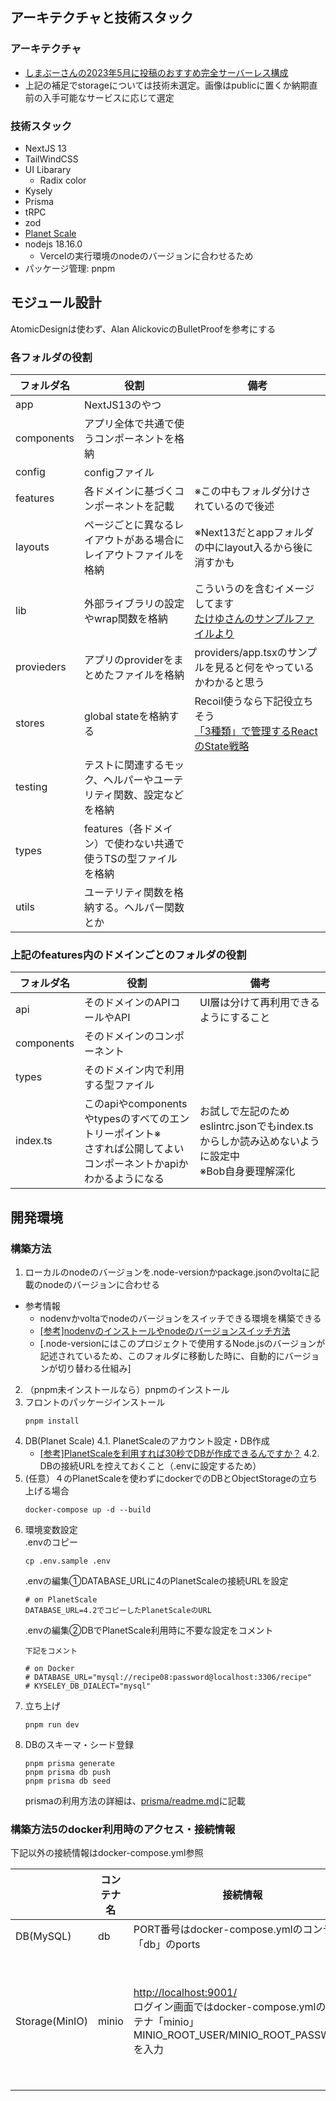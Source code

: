 
## アーキテクチャと技術スタック
### アーキテクチャ
- [しまぶーさんの2023年5月に投稿のおすすめ完全サーバーレス構成](https://qinsalon.slack.com/archives/C01GKB8KPAS/p1683264818176499)
- 上記の補足でstorageについては技術未選定。画像はpublicに置くか納期直前の入手可能なサービスに応じて選定
### 技術スタック
- NextJS 13
- TailWindCSS
- UI Libarary
   - Radix color
- Kysely
- Prisma
- tRPC
- zod
- [Planet Scale](https://planetscale.com/)
- nodejs 18.16.0
  - Vercelの実行環境のnodeのバージョンに合わせるため  
- パッケージ管理: pnpm

## モジュール設計
AtomicDesignは使わず、Alan AlickovicのBulletProofを参考にする


### 各フォルダの役割

| フォルダ名| 役割 | 備考 |
| ---- | ---- | ---- |
| app | NextJS13のやつ |  |
| components | アプリ全体で共通で使うコンポーネントを格納 |  |
| config | configファイル |  |
| features | 各ドメインに基づくコンポーネントを記載 | ※この中もフォルダ分けされているので後述 |
| layouts | ページごとに異なるレイアウトがある場合にレイアウトファイルを格納 | ※Next13だとappフォルダの中にlayout入るから後に消すかも |
| lib | 外部ライブラリの設定やwrap関数を格納 | こういうのを含むイメージしてます<br/>[たけゆさんのサンプルファイルより](https://github.com/qin-team-recipe/08-recipe-app/blob/43830d0d71c3ad01852fe65a227a755ba61b539e/src/server/trpc.ts) |
| provieders | アプリのproviderをまとめたファイルを格納  | providers/app.tsxのサンプルを見ると何をやっているかわかると思う |
| stores | global stateを格納する | Recoil使うなら下記役立ちそう<br/>[「3種類」で管理するReactのState戦略](https://zenn.dev/yoshiko/articles/607ec0c9b0408d) |
| testing | テストに関連するモック、ヘルパーやユーテリティ関数、設定などを格納 |  |
| types | features（各ドメイン）で使わない共通で使うTSの型ファイルを格納  |  |
| utils | ユーテリティ関数を格納する。ヘルパー関数とか |  |

### 上記のfeatures内のドメインごとのフォルダの役割

| フォルダ名| 役割 | 備考 |
| ---- | ---- | ---- |
| api | そのドメインのAPIコールやAPI | UI層は分けて再利用できるようにすること |
| components | そのドメインのコンポーネント |  |
| types | そのドメイン内で利用する型ファイル |  |
| index.ts | このapiやcomponentsやtypesのすべてのエントリーポイント※<br/>さすれば公開してよいコンポーネントかapiかわかるようになる | お試しで左記のためeslintrc.jsonでもindex.tsからしか読み込めないように設定中<br/>※Bob自身要理解深化 |


## 開発環境
### 構築方法
1. ローカルのnodeのバージョンを.node-versionかpackage.jsonのvoltaに記載のnodeのバージョンに合わせる
  - 参考情報
    - nodenvかvoltaでnodeのバージョンをスイッチできる環境を構築できる
    - [[参考]nodenvのインストールやnodeのバージョンスイッチ方法](https://qiita.com/282Haniwa/items/a764cf7ef03939e4cbb1)
    - [.node-versionにはこのプロジェクトで使用するNode.jsのバージョンが記述されているため、このフォルダに移動した時に、自動的にバージョンが切り替わる仕組み]
2. （pnpm未インストールなら）pnpmのインストール
3. フロントのパッケージインストール
   ```
   pnpm install
   ```
4. DB(Planet Scale)
  4.1. PlanetScaleのアカウント設定・DB作成 
    - [[参考]PlanetScaleを利用すれば30秒でDBが作成できるんですか？](https://note.com/shift_tech/n/n9a6d2a6a0854)
  4.2. DBの接続URLを控えておくこと（.envに設定するため） 
5. (任意）４のPlanetScaleを使わずにdockerでのDBとObjectStorageの立ち上げる場合
    ```
    docker-compose up -d --build
    ```
6. 環境変数設定  
.envのコピー
   ```
   cp .env.sample .env
   ```
   .envの編集①DATABASE_URLに4のPlanetScaleの接続URLを設定
   ```
   # on PlanetScale
   DATABASE_URL=4.2でコピーしたPlanetScaleのURL
   ```
   .envの編集②DBでPlanetScale利用時に不要な設定をコメント
   ```
   下記をコメント
   
   # on Docker
   # DATABASE_URL="mysql://recipe08:password@localhost:3306/recipe"
   # KYSELEY_DB_DIALECT="mysql"
   ```
7. 立ち上げ
   ```
   pnpm run dev
   ```
8. DBのスキーマ・シード登録
   ```
   pnpm prisma generate
   pnpm prisma db push
   pnpm prisma db seed
   ```
   prismaの利用方法の詳細は、[prisma/readme.md](https://github.com/qin-team-recipe/08-recipe-app/tree/main/prisma)に記載
   
### 構築方法5のdocker利用時のアクセス・接続情報
下記以外の接続情報はdocker-compose.yml参照

|  | コンテナ名 | 接続情報 | 備考 |
| ---- | ---- | ---- | ---- |
|  DB(MySQL)  | db | PORT番号はdocker-compose.ymlのコンテナ「db」のports  |  |
|  Storage(MinIO)  | minio | [http://localhost:9001/](http://localhost:9001/) <br/> ログイン画面ではdocker-compose.ymlのコンテナ「minio」<br/>MINIO_ROOT_USER/MINIO_ROOT_PASSWORDを入力| 開発用バケットapp-recipeを初期生成させてその中にシェフ・レシピ画像をいくつか格納済<br/>http://localhost:9000にオブジェクトのパスを叩けばアプリで取得表示できる |


